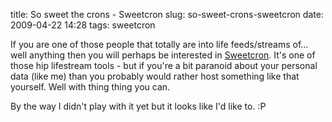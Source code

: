 title: So sweet the crons - Sweetcron
slug: so-sweet-crons-sweetcron
date: 2009-04-22 14:28
tags: sweetcron

If you are one of those people that totally are into life feeds/streams of... well anything then you will perhaps be interested in [Sweetcron](http://www.sweetcron.com/). It's one of those hip lifestream tools - but if you're a bit paranoid about your personal data (like me) than you probably would rather host something like that yourself. Well with thing thing you can.

By the way I didn't play with it yet but it looks like I'd like to. :P
